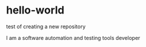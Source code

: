 # hello-world
test of creating a new repository

I am a software automation and testing tools developer
